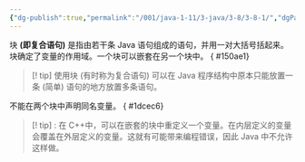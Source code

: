 ```yaml
---
{"dg-publish":true,"permalink":"/001/java-1-11/3-java/3-8/3-8-1/","dgPassFrontmatter":true,"created":"2024-04-17T15:31:51.967+08:00","updated":"2024-06-01T10:44:21.055+08:00"}
---
```


块 **(即复合语句)** 是指由若干条 Java 语句组成的语句，并用一对大括号括起来。块确定了变量的作用域。一个块可以嵌套在另一个块中。
{ #150ae1}


>[! tip] 使用块 (有时称为复合语句) 可以在 Java 程序结构中原本只能放置一条 (简单) 语句的地方放置多条语句。

不能在两个块中声明同名变量。
{ #1dcec6}


>[! tip] : 在 C++中，可以在嵌套的块中重定义一个变量。在内层定义的变量会覆盖在外层定义的变量。这就有可能带来编程错误，因此 Java 中不允许这样做。
